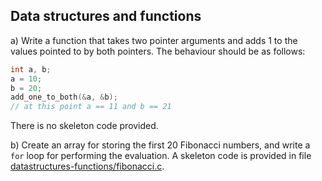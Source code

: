 ## Data structures and functions 

a) Write a function that takes two pointer arguments and adds 1 to the values pointed to by both pointers. The behaviour should be as follows:

```c
int a, b;
a = 10;
b = 20;
add_one_to_both(&a, &b);
// at this point a == 11 and b == 21
```

There is no skeleton code provided.


b) Create an array for storing the first 20 Fibonacci numbers, and write a `for` loop for performing the evaluation. A skeleton code is provided in file [datastructures-functions/fibonacci.c](fibonacci.c).



